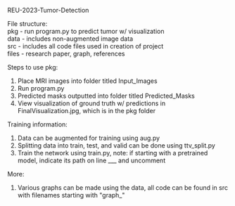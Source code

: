 REU-2023-Tumor-Detection

File structure:<br>
pkg - run program.py to predict tumor w/ visualization<br>
data - includes non-augmented image data<br>
src - includes all code files used in creation of project<br>
files - research paper, graph, references<br>

Steps to use pkg:
1. Place MRI images into folder titled Input_Images
2. Run program.py
3. Predicted masks outputted into folder titled Predicted_Masks
4. View visualization of ground truth w/ predictions in FinalVisualization.jpg,
   which is in the pkg folder

Training information:
1. Data can be augmented for training using aug.py
2. Splitting data into train, test, and valid can be done using ttv_split.py
3. Train the network using train.py, note: if starting with a pretrained model,
   indicate its path on line ___ and uncomment

More:
1. Various graphs can be made using the data, all code can be found in src
   with filenames starting with "graph_"

